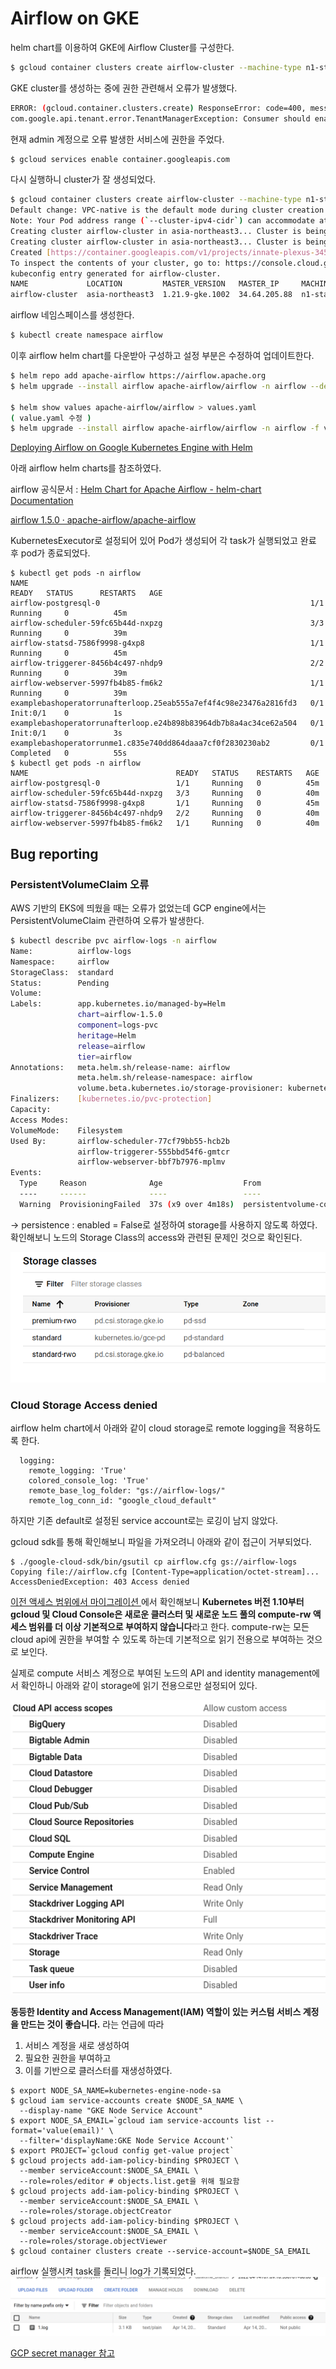 # Airflow on GKE
helm chart를 이용하여 GKE에 Airflow Cluster를 구성한다. 

```bash
$ gcloud container clusters create airflow-cluster --machine-type n1-standard-4 --num-nodes 2 --region "asia-northeast3"
```

GKE cluster를 생성하는 중에 권한 관련해서 오류가 발생했다.

```bash
ERROR: (gcloud.container.clusters.create) ResponseError: code=400, message=Failed precondition when calling the ServiceConsumerManager: tenantmanager::185014: Consumer 706614987791 should enable service:container.googleapis.com before generating a service account.
com.google.api.tenant.error.TenantManagerException: Consumer should enable service:container.googleapis.com before generating a service account
```

현재 admin 계정으로 오류 발생한 서비스에 권한을 주었다.

```bash
$ gcloud services enable container.googleapis.com
```

다시 실행하니 cluster가 잘 생성되었다.

```bash
$ gcloud container clusters create airflow-cluster --machine-type n1-standard-4 --num-nodes 2 --region "asia-northeast3"
Default change: VPC-native is the default mode during cluster creation for versions greater than 1.21.0-gke.1500. To create advanced routes based clusters, please pass the `--no-enable-ip-alias` flag
Note: Your Pod address range (`--cluster-ipv4-cidr`) can accommodate at most 1008 node(s).
Creating cluster airflow-cluster in asia-northeast3... Cluster is being health-checked...⠏                                                                            
Creating cluster airflow-cluster in asia-northeast3... Cluster is being health-checked (master is healthy)...done.                                                    
Created [https://container.googleapis.com/v1/projects/innate-plexus-345505/zones/asia-northeast3/clusters/airflow-cluster].
To inspect the contents of your cluster, go to: https://console.cloud.google.com/kubernetes/workload_/gcloud/asia-northeast3/airflow-cluster?project=innate-plexus-345505
kubeconfig entry generated for airflow-cluster.
NAME             LOCATION         MASTER_VERSION   MASTER_IP     MACHINE_TYPE   NODE_VERSION     NUM_NODES  STATUS
airflow-cluster  asia-northeast3  1.21.9-gke.1002  34.64.205.88  n1-standard-4  1.21.9-gke.1002  6          RUNNING
```

airflow 네임스페이스를 생성한다.

```bash
$ kubectl create namespace airflow
```

이후 airflow helm chart를 다운받아 구성하고 설정 부분은 수정하여 업데이트한다.

```bash
$ helm repo add apache-airflow https://airflow.apache.org
$ helm upgrade --install airflow apache-airflow/airflow -n airflow --debug

$ helm show values apache-airflow/airflow > values.yaml
( value.yaml 수정 )
$ helm upgrade --install airflow apache-airflow/airflow -n airflow -f values.yaml --debug
```

[Deploying Airflow on Google Kubernetes Engine with Helm](https://towardsdatascience.com/deploying-airflow-on-google-kubernetes-engine-with-helm-28c3d9f7a26b)

아래 airflow helm charts를 참조하였다.

airflow 공식문서 : [Helm Chart for Apache Airflow - helm-chart Documentation](https://airflow.apache.org/docs/helm-chart/stable/index.html)

[airflow 1.5.0 · apache-airflow/apache-airflow](https://artifacthub.io/packages/helm/apache-airflow/airflow)

KubernetesExecutor로 설정되어 있어 Pod가 생성되어 각 task가 실행되었고 완료 후 pod가 종료되었다.

```console
$ kubectl get pods -n airflow
NAME                                                               READY   STATUS      RESTARTS   AGE
airflow-postgresql-0                                               1/1     Running     0          45m
airflow-scheduler-59fc65b44d-nxpzg                                 3/3     Running     0          39m
airflow-statsd-7586f9998-g4xp8                                     1/1     Running     0          45m
airflow-triggerer-8456b4c497-nhdp9                                 2/2     Running     0          39m
airflow-webserver-5997fb4b85-fm6k2                                 1/1     Running     0          39m
examplebashoperatorrunafterloop.25eab555a7ef4f4c98e23476a2816fd3   0/1     Init:0/1    0          1s
examplebashoperatorrunafterloop.e24b898b83964db7b8a4ac34ce62a504   0/1     Init:0/1    0          3s
examplebashoperatorrunme1.c835e740dd864daaa7cf0f2830230ab2         0/1     Completed   0          55s
$ kubectl get pods -n airflow
NAME                                 READY   STATUS    RESTARTS   AGE
airflow-postgresql-0                 1/1     Running   0          45m
airflow-scheduler-59fc65b44d-nxpzg   3/3     Running   0          40m
airflow-statsd-7586f9998-g4xp8       1/1     Running   0          45m
airflow-triggerer-8456b4c497-nhdp9   2/2     Running   0          40m
airflow-webserver-5997fb4b85-fm6k2   1/1     Running   0          40m
```
## Bug reporting

### PersistentVolumeClaim 오류
AWS 기반의 EKS에 띄웠을 때는 오류가 없었는데 GCP engine에서는 PersistentVolumeClaim 관련하여 오류가 발생한다. 

```bash
$ kubectl describe pvc airflow-logs -n airflow
Name:          airflow-logs
Namespace:     airflow
StorageClass:  standard
Status:        Pending
Volume:        
Labels:        app.kubernetes.io/managed-by=Helm
               chart=airflow-1.5.0
               component=logs-pvc
               heritage=Helm
               release=airflow
               tier=airflow
Annotations:   meta.helm.sh/release-name: airflow
               meta.helm.sh/release-namespace: airflow
               volume.beta.kubernetes.io/storage-provisioner: kubernetes.io/gce-pd
Finalizers:    [kubernetes.io/pvc-protection]
Capacity:      
Access Modes:  
VolumeMode:    Filesystem
Used By:       airflow-scheduler-77cf79bb55-hcb2b
               airflow-triggerer-555bbd54f6-gmtcr
               airflow-webserver-bbf7b7976-mplmv
Events:
  Type     Reason              Age                  From                         Message
  ----     ------              ----                 ----                         -------
  Warning  ProvisioningFailed  37s (x9 over 4m18s)  persistentvolume-controller  Failed to provision volume with StorageClass "standard": invalid AccessModes [ReadWriteMany]: only AccessModes [ReadWriteOnce ReadOnlyMany] are supported
```

→ persistence : enabled = False로 설정하여 storage를 사용하지 않도록 하였다.   
확인해보니 노드의 Storage Class의 access와 관련된 문제인 것으로 확인된다.

![](Untitled.png)

### Cloud Storage Access denied 
airflow helm chart에서 아래와 같이 cloud storage로 remote logging을 적용하도록 한다.
```
  logging:
    remote_logging: 'True'  
    colored_console_log: 'True' 
    remote_base_log_folder: "gs://airflow-logs/" 
    remote_log_conn_id: "google_cloud_default"  
```
하지만 기존 default로 설정된 service account로는 로깅이 남지 않았다.

gcloud sdk를 통해 확인해보니 파일을 가져오려니 아래와 같이 접근이 거부되었다.
```
$ ./google-cloud-sdk/bin/gsutil cp airflow.cfg gs://airflow-logs
Copying file://airflow.cfg [Content-Type=application/octet-stream]...
AccessDeniedException: 403 Access denied
``` 

[이전 액세스 범위에서 마이그레이션 ](https://cloud.google.com/kubernetes-engine/docs/how-to/access-scopes?hl=ko#gcloud)에서 확인해보니 **Kubernetes 버전 1.10부터 gcloud 및 Cloud Console은 새로운 클러스터 및 새로운 노드 풀의 compute-rw 액세스 범위를 더 이상 기본적으로 부여하지 않습니다**라고 한다. compute-rw는 모든 cloud api에 권한을 부여할 수 있도록 하는데 기본적으로 읽기 전용으로 부여하는 것으로 보인다. 

실제로 compute 서비스 계정으로 부여된 노드의 API and identity management에서 확인하니 아래와 같이 storage에 읽기 전용으로만 설정되어 있다.

![](2022-04-14-19-33-54.png)

**동등한 Identity and Access Management(IAM) 역할이 있는 커스텀 서비스 계정을 만드는 것이 좋습니다.** 라는 언급에 따라 
1. 서비스 계정을 새로 생성하여
2. 필요한 권한을 부여하고
3. 이를 기반으로 클러스터를 재생성하였다. 

```console
$ export NODE_SA_NAME=kubernetes-engine-node-sa
$ gcloud iam service-accounts create $NODE_SA_NAME \
  --display-name "GKE Node Service Account"
$ export NODE_SA_EMAIL=`gcloud iam service-accounts list --format='value(email)' \
  --filter='displayName:GKE Node Service Account'`
$ export PROJECT=`gcloud config get-value project`
$ gcloud projects add-iam-policy-binding $PROJECT \
  --member serviceAccount:$NODE_SA_EMAIL \
  --role=roles/editor # objects.list.get을 위해 필요함
$ gcloud projects add-iam-policy-binding $PROJECT \
  --member serviceAccount:$NODE_SA_EMAIL \
  --role=roles/storage.objectCreator
$ gcloud projects add-iam-policy-binding $PROJECT \
  --member serviceAccount:$NODE_SA_EMAIL \ 
  --role=roles/storage.objectViewer
$ gcloud container clusters create --service-account=$NODE_SA_EMAIL 
```

airflow 실행시켜 task를 돌리니 log가 기록되었다.
![](2022-04-14-19-47-36.png)


[GCP secret manager 참고](https://external-secrets.io/v0.4.4/provider-google-secrets-manager/)
